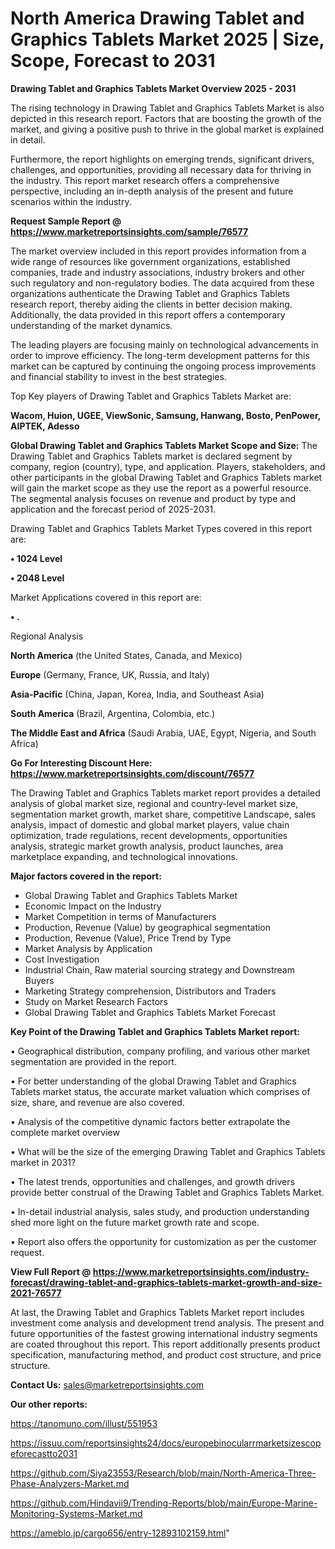 # North America Drawing Tablet and Graphics Tablets Market 2025 | Size, Scope, Forecast to 2031

<Strong> Drawing Tablet and Graphics Tablets Market Overview 2025 - 2031</strong>

The rising technology in Drawing Tablet and Graphics Tablets Market is also depicted in this research report. Factors that are boosting the growth of the market, and giving a positive push to thrive in the global market is explained in detail.

Furthermore, the report highlights on emerging trends, significant drivers, challenges, and opportunities, providing all necessary data for thriving in the industry. This report market research offers a comprehensive perspective, including an in-depth analysis of the present and future scenarios within the industry.

<strong>Request Sample Report @ <a href=https://www.marketreportsinsights.com/sample/76577>https://www.marketreportsinsights.com/sample/76577</a></strong>

The market overview included in this report provides information from a wide range of resources like government organizations, established companies, trade and industry associations, industry brokers and other such regulatory and non-regulatory bodies. The data acquired from these organizations authenticate the Drawing Tablet and Graphics Tablets research report, thereby aiding the clients in better decision making. Additionally, the data provided in this report offers a contemporary understanding of the market dynamics.

The leading players are focusing mainly on technological advancements in order to improve efficiency. The long-term development patterns for this market can be captured by continuing the ongoing process improvements and financial stability to invest in the best strategies.

Top Key players of Drawing Tablet and Graphics Tablets Market are:

<strong>Wacom, Huion, UGEE, ViewSonic, Samsung, Hanwang, Bosto, PenPower, AIPTEK, Adesso</strong>

<strong><b>Global Drawing Tablet and Graphics Tablets Market Scope and Size:</b></strong>
The Drawing Tablet and Graphics Tablets market is declared segment by company, region (country), type, and application. Players, stakeholders, and other participants in the global Drawing Tablet and Graphics Tablets market will gain the market scope as they use the report as a powerful resource. The segmental analysis focuses on revenue and product by type and application and the forecast period of 2025-2031.

Drawing Tablet and Graphics Tablets Market Types covered in this report are:

<strong>• 1024 Level

• 2048 Level</strong>

Market Applications covered in this report are:

<strong>• .</strong> 

Regional Analysis

<strong>North America</strong> (the United States, Canada, and Mexico)

<strong>Europe</strong> (Germany, France, UK, Russia, and Italy)

<strong>Asia-Pacific</strong> (China, Japan, Korea, India, and Southeast Asia)

<strong>South America</strong> (Brazil, Argentina, Colombia, etc.)

<strong>The Middle East and Africa</strong> (Saudi Arabia, UAE, Egypt, Nigeria, and South Africa)

<strong>Go For Interesting Discount Here: <a href=https://www.marketreportsinsights.com/discount/76577>https://www.marketreportsinsights.com/discount/76577</a></strong>

The Drawing Tablet and Graphics Tablets market report provides a detailed analysis of global market size, regional and country-level market size, segmentation market growth, market share, competitive Landscape, sales analysis, impact of domestic and global market players, value chain optimization, trade regulations, recent developments, opportunities analysis, strategic market growth analysis, product launches, area marketplace expanding, and technological innovations.

<strong><b>Major factors covered in the report:</b></strong>
<ul>
  <li>Global Drawing Tablet and Graphics Tablets Market </li>
  <li>Economic Impact on the Industry</li>
  <li>Market Competition in terms of Manufacturers</li>
  <li>Production, Revenue (Value) by geographical segmentation</li>
  <li>Production, Revenue (Value), Price Trend by Type</li>
  <li>Market Analysis by Application</li>
  <li>Cost Investigation</li>
  <li>Industrial Chain, Raw material sourcing strategy and Downstream Buyers</li>
  <li>Marketing Strategy comprehension, Distributors and Traders</li>
  <li>Study on Market Research Factors</li>
  <li>Global Drawing Tablet and Graphics Tablets Market Forecast</li>
</ul>

<strong><b>Key Point of the Drawing Tablet and Graphics Tablets Market report:</b></strong>

• Geographical distribution, company profiling, and various other market segmentation are provided in the report.

• For better understanding of the global Drawing Tablet and Graphics Tablets market status, the accurate market valuation which comprises of size, share, and revenue are also covered.

• Analysis of the competitive dynamic factors better extrapolate the complete market overview

• What will be the size of the emerging Drawing Tablet and Graphics Tablets market in 2031?

• The latest trends, opportunities and challenges, and growth drivers provide better construal of the Drawing Tablet and Graphics Tablets Market.

• In-detail industrial analysis, sales study, and production understanding shed more light on the future market growth rate and scope.

• Report also offers the opportunity for customization as per the customer request.

<strong><b>View Full Report @ <a href=https://www.marketreportsinsights.com/industry-forecast/drawing-tablet-and-graphics-tablets-market-growth-and-size-2021-76577>https://www.marketreportsinsights.com/industry-forecast/drawing-tablet-and-graphics-tablets-market-growth-and-size-2021-76577</a></b></strong>


At last, the Drawing Tablet and Graphics Tablets Market report includes investment come analysis and development trend analysis. The present and future opportunities of the fastest growing international industry segments are coated throughout this report. This report additionally presents product specification, manufacturing method, and product cost structure, and price structure.

<strong>Contact Us:</strong>
sales@marketreportsinsights.com

<strong>Our other reports:</strong>

<a href=https://tanomuno.com/illust/551953>https://tanomuno.com/illust/551953</a>

<a href=https://issuu.com/reportsinsights24/docs/europebinocularrmarketsizescopeforecastto2031>https://issuu.com/reportsinsights24/docs/europebinocularrmarketsizescopeforecastto2031</a>

<a href=https://github.com/Siya23553/Research/blob/main/North-America-Three-Phase-Analyzers-Market.md>https://github.com/Siya23553/Research/blob/main/North-America-Three-Phase-Analyzers-Market.md</a>

<a href=https://github.com/Hindavii9/Trending-Reports/blob/main/Europe-Marine-Monitoring-Systems-Market.md>https://github.com/Hindavii9/Trending-Reports/blob/main/Europe-Marine-Monitoring-Systems-Market.md</a>

<a href=https://ameblo.jp/cargo656/entry-12893102159.html>https://ameblo.jp/cargo656/entry-12893102159.html</a>"
